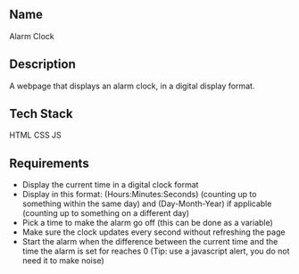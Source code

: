 ## Name

Alarm Clock

## Description

A webpage that displays an alarm clock, in a digital display format. 

## Tech Stack
HTML 
CSS 
JS 

## Requirements
- Display the current time in a digital clock format
- Display in this format: (Hours:Minutes:Seconds) (counting up to something within the same day) and (Day-Month-Year) if applicable (counting up to something on a different day)
- Pick a time to make the alarm go off (this can be done as a variable)
- Make sure the clock updates every second without refreshing the page
- Start the alarm when the difference between the current time and the time the alarm is set for reaches 0 (Tip: use a javascript alert, you do not need it to make noise)



